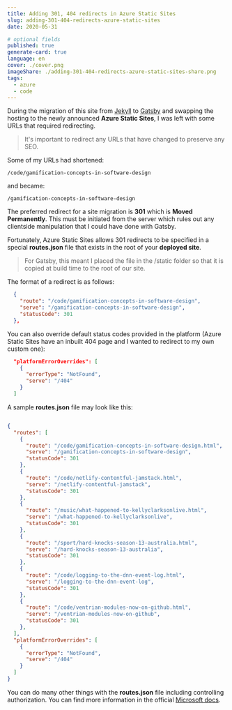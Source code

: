 ```yaml
---
title: Adding 301, 404 redirects in Azure Static Sites
slug: adding-301-404-redirects-azure-static-sites
date: 2020-05-31

# optional fields
published: true
generate-card: true
language: en
cover: ./cover.png
imageShare: ./adding-301-404-redirects-azure-static-sites-share.png
tags:
  - azure
  - code
---
```


During the migration of this site from [Jekyll](https://jekyllrb.com/) to [Gatsby](https://www.gatsbyjs.org/) and swapping the hosting to the newly announced **Azure Static Sites**, I was left with some URLs that required redirecting.

> It's important to redirect any URLs that have changed to preserve any SEO.

Some of my URLs had shortened:

```
/code/gamification-concepts-in-software-design
```

and became:

```
/gamification-concepts-in-software-design
```

The preferred redirect for a site migration is **301** which is **Moved Permanently**. This must be initiated from the server which rules out any clientside manipulation that I could have done with Gatsby.

Fortunately, Azure Static Sites allows 301 redirects to be specified in a special **routes.json** file that exists in the root of your **deployed site**.

> For Gatsby, this meant I placed the file in the /static folder so that it is copied at build time to the root of our site.

The format of a redirect is as follows:

```JSON
  {
    "route": "/code/gamification-concepts-in-software-design",
    "serve": "/gamification-concepts-in-software-design",
    "statusCode": 301
  },
```

You can also override default status codes provided in the platform (Azure Static Sites have an inbuilt 404 page and I wanted to redirect to my own custom one):

```JSON
  "platformErrorOverrides": [
    {
      "errorType": "NotFound",
      "serve": "/404"
    }
  ]
```

A sample **routes.json** file may look like this:

```JSON

{
  "routes": [
    {
      "route": "/code/gamification-concepts-in-software-design.html",
      "serve": "/gamification-concepts-in-software-design",
      "statusCode": 301
    },
    {
      "route": "/code/netlify-contentful-jamstack.html",
      "serve": "/netlify-contentful-jamstack",
      "statusCode": 301
    },
    {
      "route": "/music/what-happened-to-kellyclarksonlive.html",
      "serve": "/what-happened-to-kellyclarksonlive",
      "statusCode": 301
    },
    {
      "route": "/sport/hard-knocks-season-13-australia.html",
      "serve": "/hard-knocks-season-13-australia",
      "statusCode": 301
    },
    {
      "route": "/code/logging-to-the-dnn-event-log.html",
      "serve": "/logging-to-the-dnn-event-log",
      "statusCode": 301
    },
    {
      "route": "/code/ventrian-modules-now-on-github.html",
      "serve": "/ventrian-modules-now-on-github",
      "statusCode": 301
    },
  ],
  "platformErrorOverrides": [
    {
      "errorType": "NotFound",
      "serve": "/404"
    }
  ]
}


```

You can do many other things with the **routes.json** file including controlling authorization. You can find more information in the official [Microsoft docs](https://docs.microsoft.com/en-us/azure/static-web-apps/routes).
